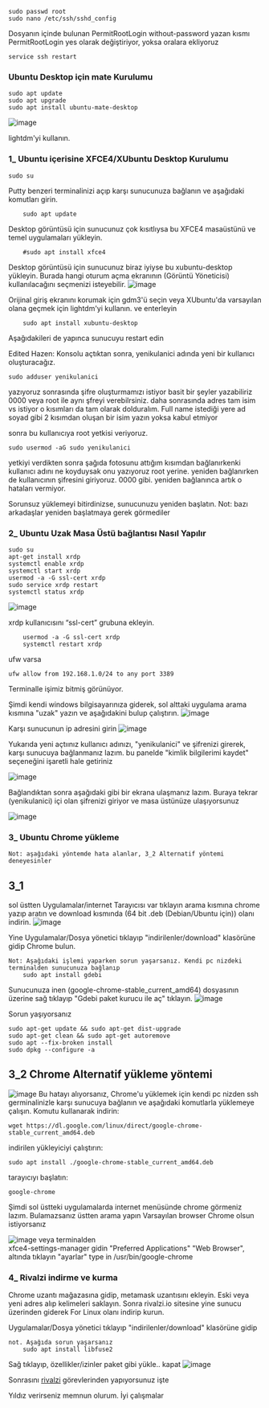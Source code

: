 

	sudo passwd root
 	sudo nano /etc/ssh/sshd_config
  Dosyanın içinde bulunan PermitRootLogin without-password yazan kısmı PermitRootLogin yes olarak değiştiriyor, yoksa oralara ekliyoruz

	service ssh restart


### Ubuntu Desktop için mate Kurulumu

	sudo apt update
	sudo apt upgrade
	sudo apt install ubuntu-mate-desktop
![image](https://github.com/Madmin27/Ubuntu-22.04-notlarim/assets/94014225/7992682e-10fa-4a8b-94ad-e4ed17578e11)

lightdm'yi kullanın. 


### 1_ Ubuntu içerisine XFCE4/XUbuntu Desktop Kurulumu

	sudo su
Putty benzeri terminalinizi açıp karşı sunucunuza bağlanın ve aşağıdaki komutları girin.
		
		sudo apt update

 Desktop görüntüsü için sunucunuz çok kısıtlıysa bu XFCE4 masaüstünü ve temel uygulamaları yükleyin.

		#sudo apt install xfce4

Desktop görüntüsü için sunucunuz biraz iyiyse bu xubuntu-desktop yükleyin.
	Burada hangi oturum açma ekranının (Görüntü Yöneticisi) kullanılacağını seçmenizi isteyebilir. 
 ![image](https://github.com/Madmin27/Ubuntu-22.04-notlarim/assets/94014225/7992682e-10fa-4a8b-94ad-e4ed17578e11)

Orijinal giriş ekranını korumak için gdm3'ü seçin veya XUbuntu'da varsayılan olana geçmek için lightdm'yi kullanın. 
	ve enterleyin
		
		sudo apt install xubuntu-desktop

  Aşağıdakileri de yapınca sunucuyu restart edin

Edited Hazen:
Konsolu açtıktan sonra, yenikulanici adında yeni bir kullanıcı oluşturacağız. 

	sudo adduser yenikulanici

yazıyoruz sonrasında şifre oluşturmamızı istiyor basit bir şeyler yazabiliriz 0000 veya root ile aynı şfreyi verebilrsiniz. daha sonrasında adres tam isim vs istiyor o kısımları da tam olarak dolduralım. Full name istediği yere ad soyad gibi 2 kısımdan oluşan bir isim yazın yoksa kabul etmiyor

sonra bu kullanıcıya root yetkisi veriyoruz.

	sudo usermod -aG sudo yenikulanici

 yetkiyi verdikten sonra şağıda fotosunu attığım kısımdan bağlanırkenki kullanıcı adını ne koyduysak onu yazıyoruz root yerine. yeniden bağlanırken de kullanıcının şifresini giriyoruz. 0000 gibi. yeniden bağlanınca artık o hataları vermiyor.


Sorunsuz yüklemeyi bitirdinizse, sunucunuzu yeniden başlatın. 
		Not: bazı arkadaşlar yeniden başlatmaya gerek görmediler


### 2_ Ubuntu Uzak Masa Üstü bağlantısı Nasıl Yapılır

 	sudo su
	apt-get install xrdp
 	systemctl enable xrdp
  	systemctl start xrdp
 	usermod -a -G ssl-cert xrdp
 	sudo service xrdp restart
  	systemctl status xrdp
   ![image](https://github.com/Madmin27/Ubuntu-22.04-notlarim/assets/94014225/6d18cfca-aeb0-4339-be7b-a6cd5e09e46e)

   xrdp kullanıcısını “ssl-cert” grubuna ekleyin. 

    	usermod -a -G ssl-cert xrdp
     	systemctl restart xrdp

  ufw varsa

   	ufw allow from 192.168.1.0/24 to any port 3389



Terminalle işimiz bitmiş görünüyor.



Şimdi kendi windows bilgisayarınıza giderek, sol alttaki uygulama arama kısmına "uzak" yazın ve aşağıdakini bulup çalıştırın.
![image](https://github.com/Madmin27/Ubuntu-22.04-notlarim/assets/94014225/9a0d446a-11da-47e6-b897-5ade3b80cf3e)

Karşı sunucunun ip adresini girin
![image](https://github.com/Madmin27/Ubuntu-22.04-notlarim/assets/94014225/545cf801-84d1-4b9f-971d-baff79a5815a)

Yukarıda yeni açtıınız kullanıcı adınızı, "yenikulanici" ve şifrenizi girerek, karşı sunucuya bağlanmanız lazım.
bu panelde "kimlik bilgilerimi kaydet" seçeneğini işaretli hale getiriniz

![image](https://github.com/Madmin27/Ubuntu-22.04-notlarim/assets/94014225/25f922ae-abb2-4321-840a-34a93658ca45)

Bağlandıktan sonra aşağıdaki gibi bir ekrana ulaşmanız lazım. Buraya tekrar (yenikulanici) içi olan şifrenizi giriyor ve masa üstünüze ulaşıyorsunuz

![image](https://github.com/Madmin27/Ubuntu-22.04-notlarim/assets/94014225/c4a0bab3-6469-4325-8e64-a7499255048d)


### 3_ Ubuntu Chrome yükleme
	Not: aşağıdaki yöntemde hata alanlar, 3_2 Alternatif yöntemi deneyesinler
## 3_1 
sol üstten Uygulamalar/internet Tarayıcısı var tıklayın arama kısmına chrome yazıp aratın ve download kısmında (64 bit .deb (Debian/Ubuntu için)) olanı indirin.
![image](https://github.com/Madmin27/Ubuntu-22.04-notlarim/assets/94014225/c0a97288-93b6-4451-85cd-8921290c9a75)

Yine Uygulamalar/Dosya yönetici tıklayıp "indirilenler/download" klasörüne gidip Chrome bulun. 

	Not: Aşağıdaki işlemi yaparken sorun yaşarsanız. Kendi pc nizdeki terminalden sunucunuza bağlanıp
		sudo apt install gdebi

Sunucunuza inen (google-chrome-stable_current_amd64) dosyasının üzerine sağ tıklayıp "Gdebi paket kurucu ile aç" tıklayın.
![image](https://github.com/Madmin27/Ubuntu-22.04-notlarim/assets/94014225/8bb8b837-264f-4606-86f0-28a6129c5d24)

Sorun yaşıyorsanız

	sudo apt-get update && sudo apt-get dist-upgrade 
 	sudo apt-get clean && sudo apt-get autoremove
  	sudo apt --fix-broken install
   	sudo dpkg --configure -a
  

## 3_2 Chrome Alternatif yükleme yöntemi
![image](https://github.com/Madmin27/Ubuntu-22.04-notlarim/assets/94014225/661ed8e6-8d5b-48b5-91c2-b36511b643e7)
Bu hatayı alıyorsanız, Chrome'u yüklemek için kendi pc nizden ssh germinalinizle karşı sunucuya bağlanın ve aşağıdaki komutlarla yüklemeye çalışın.
Komutu kullanarak indirin: 
	
 	wget https://dl.google.com/linux/direct/google-chrome-stable_current_amd64.deb

indirilen yükleyiciyi çalıştırın:
		
  	sudo apt install ./google-chrome-stable_current_amd64.deb

tarayıcıyı başlatın:
		
  	google-chrome

Şimdi sol üstteki uygulamalarda internet menüsünde chrome görmeniz lazım. Bulamazsanız üstten arama yapın
Varsayılan browser Chrome olsun istiyorsanız

![image](https://github.com/Madmin27/Ubuntu-22.04-notlarim/assets/94014225/6e93e662-e2a5-4f03-a46b-aae61d29df14)
veya terminalden	
 	xfce4-settings-manager
gidin "Preferred Applications"
 "Web Browser", altında tıklayın "ayarlar"
type in /usr/bin/google-chrome

### 4_ Rivalzi indirme ve kurma
 Chrome uzantı mağazasına gidip, metamask uzantısını ekleyin. Eski veya yeni adres alıp kelimeleri saklayın.
 Sonra rivalzi.io sitesine yine sunucu üzerinden giderek For Linux olanı indirip kurun.

Uygulamalar/Dosya yönetici tıklayıp "indirilenler/download" klasörüne gidip

  	not. Aşağıda sorun yaşarsanız
		sudo apt install libfuse2
  
Sağ tıklayıp, özellikler/izinler paket gibi yükle.. kapat
![image](https://github.com/Madmin27/Ubuntu-22.04-notlarim/assets/94014225/c336c962-c778-4d8f-a024-753e800bf858)


Sonrasını [rivalzi](https://rivalz.ai?r=Serhatim77) görevlerinden yapıyorsunuz işte


Yıldız verirseniz memnun olurum. İyi çalışmalar
